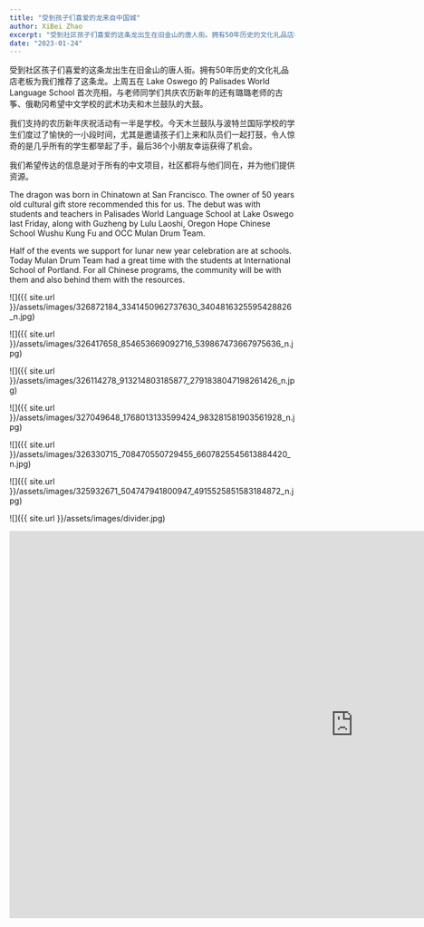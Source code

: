 ```yaml
---
title: "受到孩子们喜爱的龙来自中国城"
author: XiBei Zhao
excerpt: "受到社区孩子们喜爱的这条龙出生在旧金山的唐人街。拥有50年历史的文化礼品店老板为我们推荐了这条龙。上周五在 Lake Oswego 的 Palisades World Language School 首次亮相，与老师同学们共庆农历新年的还有璐璐老师的古筝、俄勒冈希望中文学校的武术功夫和木兰鼓队的大鼓。我们支持的农历新年庆祝活动有一半是学校。今天木兰鼓队与波特兰国际学校的学生们度过了愉快的一小段时间，尤其是邀请孩子们上来和队员们一起打鼓，令人惊奇的是几乎所有的学生都举起了手，最后36个小朋友幸运获得了机会。"
date: "2023-01-24"
---
```


受到社区孩子们喜爱的这条龙出生在旧金山的唐人街。拥有50年历史的文化礼品店老板为我们推荐了这条龙。上周五在 Lake Oswego 的 Palisades World Language School 首次亮相，与老师同学们共庆农历新年的还有璐璐老师的古筝、俄勒冈希望中文学校的武术功夫和木兰鼓队的大鼓。

我们支持的农历新年庆祝活动有一半是学校。今天木兰鼓队与波特兰国际学校的学生们度过了愉快的一小段时间，尤其是邀请孩子们上来和队员们一起打鼓，令人惊奇的是几乎所有的学生都举起了手，最后36个小朋友幸运获得了机会。

我们希望传达的信息是对于所有的中文项目，社区都将与他们同在，并为他们提供资源。

The dragon was born in Chinatown at San Francisco. The owner of 50 years old cultural gift store recommended this for us. The debut was with students and teachers in Palisades World Language School at Lake Oswego last Friday, along with Guzheng by Lulu Laoshi, Oregon Hope Chinese School Wushu Kung Fu and OCC Mulan Drum Team.

Half of the events we support for lunar new year celebration are at schools. Today Mulan Drum Team had a great time with the students at International School of Portland. For all Chinese programs, the community will be with them and also behind them with the resources.

![]({{ site.url }}/assets/images/326872184_3341450962737630_3404816325595428826_n.jpg)

![]({{ site.url }}/assets/images/326417658_854653669092716_539867473667975636_n.jpg)

![]({{ site.url }}/assets/images/326114278_913214803185877_2791838047198261426_n.jpg)

![]({{ site.url }}/assets/images/327049648_1768013133599424_983281581903561928_n.jpg)

![]({{ site.url }}/assets/images/326330715_708470550729455_6607825545613884420_n.jpg)

![]({{ site.url }}/assets/images/325932671_504747941800947_4915525851583184872_n.jpg)

![]({{ site.url }}/assets/images/divider.jpg)

<iframe width="1214" height="683" src="https://www.youtube.com/embed/7YG6jgE5A7A" title="Playing Drums with Students at International School of Portland" frameborder="0" allow="accelerometer; autoplay; clipboard-write; encrypted-media; gyroscope; picture-in-picture; web-share" allowfullscreen></iframe>
